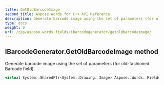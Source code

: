 ```yaml
---
title: GetOldBarcodeImage
second_title: Aspose.Words for C++ API Reference
description: Generate barcode image using the set of parameters (for old-fashioned Barcode field). 
type: docs
weight: 0
url: /cpp/aspose.words.fields/ibarcodegenerator/getoldbarcodeimage/
---
```

## IBarcodeGenerator.GetOldBarcodeImage method


Generate barcode image using the set of parameters (for old-fashioned Barcode field).

```cpp
virtual System::SharedPtr<System::Drawing::Image> Aspose::Words::Fields::IBarcodeGenerator::GetOldBarcodeImage(System::SharedPtr<Aspose::Words::Fields::BarcodeParameters> parameters)=0
```

